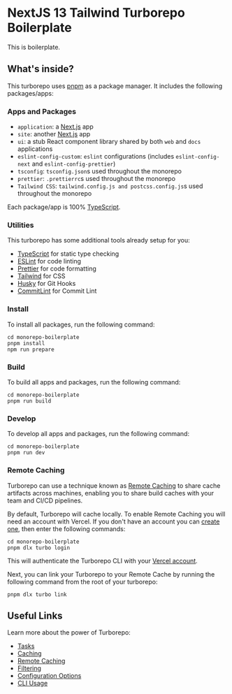 # NextJS 13 Tailwind Turborepo Boilerplate

This is boilerplate.

## What's inside?

This turborepo uses [pnpm](https://pnpm.io) as a package manager. It includes the following packages/apps:

### Apps and Packages

- `application`: a [Next.js](https://nextjs.org/) app
- `site`: another [Next.js](https://nextjs.org/) app
- `ui`: a stub React component library shared by both `web` and `docs` applications
- `eslint-config-custom`: `eslint` configurations (includes `eslint-config-next` and `eslint-config-prettier`)
- `tsconfig`: `tsconfig.json`s used throughout the monorepo
- `prettier`: `.prettierrc`s used throughout the monorepo
- `Tailwind CSS`: `tailwind.config.js and postcss.config.js`s used throughout the monorepo

Each package/app is 100% [TypeScript](https://www.typescriptlang.org/).

### Utilities

This turborepo has some additional tools already setup for you:

- [TypeScript](https://www.typescriptlang.org/) for static type checking
- [ESLint](https://eslint.org/) for code linting
- [Prettier](https://prettier.io) for code formatting
- [Tailwind](https://tailwindcss.com/docs/guides/nextjs) for CSS
- [Husky](https://typicode.github.io/husky/) for Git Hooks
- [CommitLint](https://commitlint.js.org/) for Commit Lint

### Install

To install all packages, run the following command:

```
cd monorepo-boilerplate
pnpm install
npm run prepare
```

### Build

To build all apps and packages, run the following command:

```
cd monorepo-boilerplate
pnpm run build
```

### Develop

To develop all apps and packages, run the following command:

```
cd monorepo-boilerplate
pnpm run dev
```

### Remote Caching

Turborepo can use a technique known as [Remote Caching](https://turbo.build/repo/docs/core-concepts/remote-caching) to share cache artifacts across machines, enabling you to share build caches with your team and CI/CD pipelines.

By default, Turborepo will cache locally. To enable Remote Caching you will need an account with Vercel. If you don't have an account you can [create one](https://vercel.com/signup), then enter the following commands:

```
cd monorepo-boilerplate
pnpm dlx turbo login
```

This will authenticate the Turborepo CLI with your [Vercel account](https://vercel.com/docs/concepts/personal-accounts/overview).

Next, you can link your Turborepo to your Remote Cache by running the following command from the root of your turborepo:

```
pnpm dlx turbo link
```

## Useful Links

Learn more about the power of Turborepo:

- [Tasks](https://turbo.build/repo/docs/core-concepts/monorepos/running-tasks)
- [Caching](https://turbo.build/repo/docs/core-concepts/caching)
- [Remote Caching](https://turbo.build/repo/docs/core-concepts/remote-caching)
- [Filtering](https://turbo.build/repo/docs/core-concepts/monorepos/filtering)
- [Configuration Options](https://turbo.build/repo/docs/reference/configuration)
- [CLI Usage](https://turbo.build/repo/docs/reference/command-line-reference)
